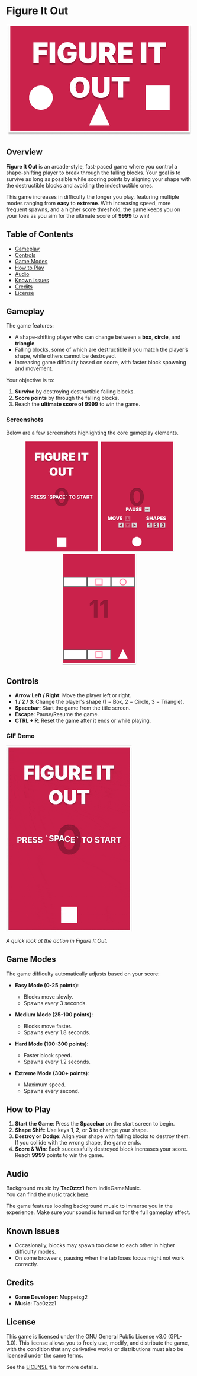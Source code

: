 # Figure It Out

<div align="center">
  <img src="./images/banner.png" alt="Game Banner" width="500" height="300">
</div>

## Overview

**Figure It Out** is an arcade-style, fast-paced game where you control a shape-shifting player to break through the falling blocks. Your goal is to survive as long as possible while scoring points by aligning your shape with the destructible blocks and avoiding the indestructible ones.

This game increases in difficulty the longer you play, featuring multiple modes ranging from **easy** to **extreme**. With increasing speed, more frequent spawns, and a higher score threshold, the game keeps you on your toes as you aim for the ultimate score of **9999** to win!

## Table of Contents

- [Gameplay](#gameplay)
- [Controls](#controls)
- [Game Modes](#game-modes)
- [How to Play](#how-to-play)
- [Audio](#audio)
- [Known Issues](#known-issues)
- [Credits](#credits)
- [License](#license)

## Gameplay

The game features:
- A shape-shifting player who can change between a **box**, **circle**, and **triangle**.
- Falling blocks, some of which are destructible if you match the player’s shape, while others cannot be destroyed.
- Increasing game difficulty based on score, with faster block spawning and movement.

Your objective is to:
1. **Survive** by destroying destructible falling blocks.
2. **Score points** by through the falling blocks.
3. Reach the **ultimate score of 9999** to win the game.

### Screenshots
Below are a few screenshots highlighting the core gameplay elements.

<div align="center">
  <img src="./images/screenshot1.png" alt="Game Screenshot 1" width="200" height="300"> <img src="./images/screenshot2.png" alt="Game Screenshot 2" width="200" height="300"> <img src="./images/screenshot3.png" alt="Game Screenshot 3" width="200" height="300">
</div>

## Controls

- **Arrow Left / Right**: Move the player left or right.
- **1 / 2 / 3**: Change the player's shape (1 = Box, 2 = Circle, 3 = Triangle).
- **Spacebar**: Start the game from the title screen.
- **Escape**: Pause/Resume the game.
- **CTRL + R**: Reset the game after it ends or while playing.

### GIF Demo
<img src="./images/gameplay.gif" alt="Gameplay GIF" width="339" height="500">

*A quick look at the action in Figure It Out.*

## Game Modes

The game difficulty automatically adjusts based on your score:

- **Easy Mode (0-25 points)**: 
  - Blocks move slowly.
  - Spawns every 3 seconds.
  
- **Medium Mode (25-100 points)**:
  - Blocks move faster.
  - Spawns every 1.8 seconds.
  
- **Hard Mode (100-300 points)**:
  - Faster block speed.
  - Spawns every 1.2 seconds.

- **Extreme Mode (300+ points)**:
  - Maximum speed.
  - Spawns every second.

## How to Play

1. **Start the Game**: Press the **Spacebar** on the start screen to begin.
2. **Shape Shift**: Use keys **1**, **2**, or **3** to change your shape.
3. **Destroy or Dodge**: Align your shape with falling blocks to destroy them. If you collide with the wrong shape, the game ends.
4. **Score & Win**: Each successfully destroyed block increases your score. Reach **9999** points to win the game.

## Audio

Background music by **Tac0zzz1** from IndieGameMusic.  
You can find the music track [here](https://www.indiegamemusic.com/viewtrack.php?id=5207).

The game features looping background music to immerse you in the experience. Make sure your sound is turned on for the full gameplay effect.

## Known Issues

- Occasionally, blocks may spawn too close to each other in higher difficulty modes.
- On some browsers, pausing when the tab loses focus might not work correctly.

## Credits

- **Game Developer**: Muppetsg2
- **Music**: Tac0zzz1

## License

This game is licensed under the GNU General Public License v3.0 (GPL-3.0). This license allows you to freely use, modify, and distribute the game, with the condition that any derivative works or distributions must also be licensed under the same terms.

See the [LICENSE](./LICENSE) file for more details.
